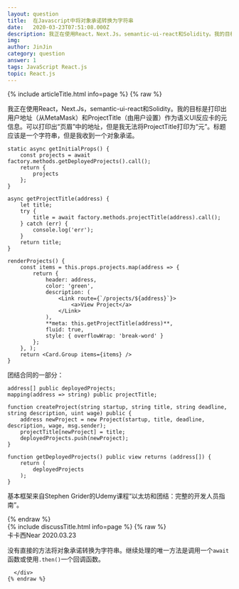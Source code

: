 ```yaml
---
layout: question
title:  在Javascript中将对象承诺转换为字符串
date:   2020-03-23T07:51:08.000Z
description: 我正在使用React，Next.Js，semantic-ui-react和Solidity。我的目标是打印出用户地址（从MetaMask）和Project...
img: 
author: JinJin
category: question
answer: 1
tags: JavaScript React.js
topic: React.js
---
```

<div class="article-root">
  <div class="article">
    {% include articleTitle.html info=page %}
    {% raw %}
    <div class="article-content"><p><font style="vertical-align: inherit;"><font style="vertical-align: inherit;">我正在使用React，Next.Js，semantic-ui-react和Solidity。</font><font style="vertical-align: inherit;">我的目标是打印出用户地址（从MetaMask）和ProjectTitle（由用户设置）作为语义UI反应卡的元信息。</font><font style="vertical-align: inherit;">可以打印出“页眉”中的地址，但是我无法将ProjectTitle打印为“元”。</font><font style="vertical-align: inherit;">标题应该是一个字符串，但是我收到一个对象承诺。  </font></font></p>

<pre><code>static async getInitialProps() {<font></font>
    const projects = await factory.methods.getDeployedProjects().call();<font></font>
    return {<font></font>
        projects<font></font>
    };<font></font>
}<font></font>
<font></font>
async getProjectTitle(address) {<font></font>
    let title;<font></font>
    try {<font></font>
        title = await factory.methods.projectTitle(address).call();<font></font>
    } catch (err) {<font></font>
        console.log('err');<font></font>
    }<font></font>
    return title;<font></font>
}<font></font>
<font></font>
renderProjects() {<font></font>
    const items = this.props.projects.map(address =&gt; {<font></font>
        return {<font></font>
            header: address,<font></font>
            color: 'green',<font></font>
            description: (<font></font>
                &lt;Link route={`/projects/${address}`}&gt;<font></font>
                    &lt;a&gt;View Project&lt;/a&gt;<font></font>
                &lt;/Link&gt;<font></font>
            ),<font></font>
            **meta: this.getProjectTitle(address)**,<font></font>
            fluid: true,<font></font>
            style: { overflowWrap: 'break-word' }<font></font>
        };<font></font>
    }, );<font></font>
    return &lt;Card.Group items={items} /&gt;<font></font>
}<font></font>
</code></pre>

<p><font style="vertical-align: inherit;"><font style="vertical-align: inherit;">团结合同的一部分：</font></font></p>

<pre><code>address[] public deployedProjects;<font></font>
mapping(address =&gt; string) public projectTitle;<font></font>
<font></font>
function createProject(string startup, string title, string deadline, string description, uint wage) public {<font></font>
    address newProject = new Project(startup, title, deadline, description, wage, msg.sender);<font></font>
    projectTitle[newProject] = title;<font></font>
    deployedProjects.push(newProject);<font></font>
}<font></font>
<font></font>
function getDeployedProjects() public view returns (address[]) {<font></font>
    return (<font></font>
        deployedProjects<font></font>
    );<font></font>
}<font></font>
</code></pre>

<p><font style="vertical-align: inherit;"><font style="vertical-align: inherit;">基本框架来自Stephen Grider的Udemy课程“以太坊和团结：完整的开发人员指南”。</font></font></p></div>
    {% endraw %}
  </div>

  <div class="discuss-wrapper">
    {% include discussTitle.html info=page %}
    {% raw %}
    <div class="discuss-item">
        <div class="discuss-parent">
          <div class="discuss-meta">
            <span class="discuss-user">卡卡西Near</span>
            <span class="discuss-time">2020.03.23</span>
          </div>
          <div class="discuss-comment"><p><font style="vertical-align: inherit;"><font style="vertical-align: inherit;">没有直接的方法将对象承诺转换为字符串。</font><font style="vertical-align: inherit;">继续处理的唯一方法是调用一个</font></font><code>await</code><font style="vertical-align: inherit;"><font style="vertical-align: inherit;">函数或使用</font></font><code>.then()</code><font style="vertical-align: inherit;"><font style="vertical-align: inherit;">一个回调函数。</font></font></p></div>
        </div>
        
      </div>
    {% endraw %}
  </div>
<div>
